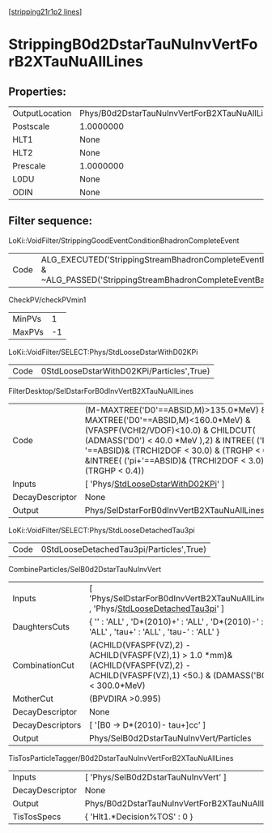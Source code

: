[[stripping21r1p2 lines]](./stripping21r1p2-index)

# StrippingB0d2DstarTauNuInvVertForB2XTauNuAllLines

## Properties:

|                |                                                         |
|----------------|---------------------------------------------------------|
| OutputLocation | Phys/B0d2DstarTauNuInvVertForB2XTauNuAllLines/Particles |
| Postscale      | 1.0000000                                               |
| HLT1           | None                                                    |
| HLT2           | None                                                    |
| Prescale       | 1.0000000                                               |
| L0DU           | None                                                    |
| ODIN           | None                                                    |

## Filter sequence:

LoKi::VoidFilter/StrippingGoodEventConditionBhadronCompleteEvent

|      |                                                                                                                          |
|------|--------------------------------------------------------------------------------------------------------------------------|
| Code | ALG_EXECUTED('StrippingStreamBhadronCompleteEventBadEvent') & ~ALG_PASSED('StrippingStreamBhadronCompleteEventBadEvent') |

CheckPV/checkPVmin1

|        |     |
|--------|-----|
| MinPVs | 1   |
| MaxPVs | -1  |

LoKi::VoidFilter/SELECT:Phys/StdLooseDstarWithD02KPi

|      |                                           |
|------|-------------------------------------------|
| Code | 0StdLooseDstarWithD02KPi/Particles',True) |

FilterDesktop/SelDstarForB0dInvVertB2XTauNuAllLines

|                 |                                                                                                                                                                                                                                                                                        |
|-----------------|----------------------------------------------------------------------------------------------------------------------------------------------------------------------------------------------------------------------------------------------------------------------------------------|
| Code            | (M-MAXTREE('D0'==ABSID,M)\>135.0\*MeV) & (M-MAXTREE('D0'==ABSID,M)\<160.0\*MeV) & (VFASPF(VCHI2/VDOF)\<10.0) & CHILDCUT( (ADMASS('D0') \< 40.0 \*MeV ),2) & INTREE( ('K-'==ABSID)& (TRCHI2DOF \< 30.0) & (TRGHP \< 0.4)) &INTREE( ('pi+'==ABSID)& (TRCHI2DOF \< 3.0) & (TRGHP \< 0.4)) |
| Inputs          | [ 'Phys/[StdLooseDstarWithD02KPi](./stripping21r1p2-commonparticles-stdloosedstarwithd02kpi)' ]                                                                                                                                                                                      |
| DecayDescriptor | None                                                                                                                                                                                                                                                                                   |
| Output          | Phys/SelDstarForB0dInvVertB2XTauNuAllLines/Particles                                                                                                                                                                                                                                   |

LoKi::VoidFilter/SELECT:Phys/StdLooseDetachedTau3pi

|      |                                          |
|------|------------------------------------------|
| Code | 0StdLooseDetachedTau3pi/Particles',True) |

CombineParticles/SelB0d2DstarTauNuInvVert

|                  |                                                                                                                                                |
|------------------|------------------------------------------------------------------------------------------------------------------------------------------------|
| Inputs           | [ 'Phys/SelDstarForB0dInvVertB2XTauNuAllLines' , 'Phys/[StdLooseDetachedTau3pi](./stripping21r1p2-commonparticles-stdloosedetachedtau3pi)' ] |
| DaughtersCuts    | { '' : 'ALL' , 'D\*(2010)+' : 'ALL' , 'D\*(2010)-' : 'ALL' , 'tau+' : 'ALL' , 'tau-' : 'ALL' }                                                 |
| CombinationCut   | (ACHILD(VFASPF(VZ),2) - ACHILD(VFASPF(VZ),1) \> 1.0 \*mm)&(ACHILD(VFASPF(VZ),2) - ACHILD(VFASPF(VZ),1) \<50.) & (DAMASS('B0') \< 300.0\*MeV)   |
| MotherCut        | (BPVDIRA \>0.995)                                                                                                                              |
| DecayDescriptor  | None                                                                                                                                           |
| DecayDescriptors | [ '[B0 -\> D\*(2010)- tau+]cc' ]                                                                                                           |
| Output           | Phys/SelB0d2DstarTauNuInvVert/Particles                                                                                                        |

TisTosParticleTagger/B0d2DstarTauNuInvVertForB2XTauNuAllLines

|                 |                                                         |
|-----------------|---------------------------------------------------------|
| Inputs          | [ 'Phys/SelB0d2DstarTauNuInvVert' ]                   |
| DecayDescriptor | None                                                    |
| Output          | Phys/B0d2DstarTauNuInvVertForB2XTauNuAllLines/Particles |
| TisTosSpecs     | { 'Hlt1.\*Decision%TOS' : 0 }                           |
